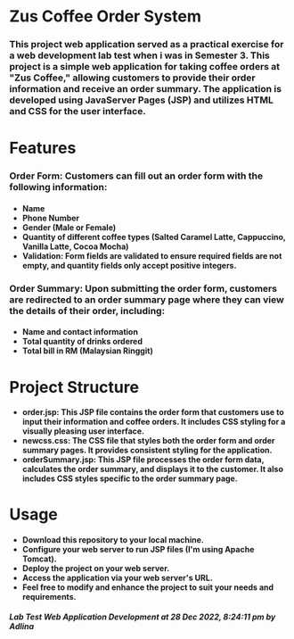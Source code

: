 <h1>Zus Coffee Order System</h1>
<h3>This project web application served as a practical exercise for a web development lab test when i was in Semester 3. This project is a simple web application for taking coffee orders at "Zus Coffee," allowing customers to provide their order information and receive an order summary. The application is developed using JavaServer Pages (JSP) and utilizes HTML and CSS for the user interface.</h3>

<h1>Features</h1>
<h3>Order Form: Customers can fill out an order form with the following information: </h3>
<ul><h4><li>Name</li>
<li>Phone Number</li> 
<li>Gender (Male or Female)</li>
<li>Quantity of different coffee types (Salted Caramel Latte, Cappuccino, Vanilla Latte, Cocoa Mocha)</li>
<li>Validation: Form fields are validated to ensure required fields are not empty, and quantity fields only accept positive integers.</li>
</ul></h4>

<h3>Order Summary: Upon submitting the order form, customers are redirected to an order summary page where they can view the details of their order, including: </h3>
<ul><h4><li>Name and contact information</li>
<li>Total quantity of drinks ordered</li>
<li>Total bill in RM (Malaysian Ringgit)</li>
</ul></h4>
  
<h1>Project Structure </h1>
<ul><h4><li>order.jsp: This JSP file contains the order form that customers use to input their information and coffee orders. It includes CSS styling for a visually pleasing user interface.</li>
<li>newcss.css: The CSS file that styles both the order form and order summary pages. It provides consistent styling for the application.</li>
<li>orderSummary.jsp: This JSP file processes the order form data, calculates the order summary, and displays it to the customer. It also includes CSS styles specific to the order summary page.</li>
</ul></h4>

<h1>Usage</h1>
<ul><h4><li>Download this repository to your local machine.</li>
<li>Configure your web server to run JSP files (I'm using Apache Tomcat).</li>
<li>Deploy the project on your web server.</li>
<li>Access the application via your web server's URL.</li>
<li>Feel free to modify and enhance the project to suit your needs and requirements.</li>
</ul></h4>

<h5> Lab Test Web Application Development at 28 Dec 2022, 8:24:11 pm by Adlina </h5>
